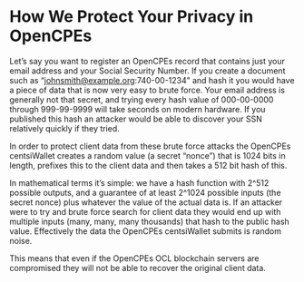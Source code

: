 # How We Protect Your Privacy in OpenCPEs

Let’s say you want to register an OpenCPEs record that contains just your email address and your Social Security Number. If you create a document such as “johnsmith@example.org:740-00-1234” and hash it you would have a piece of data that is now very easy to brute force. Your email address is generally not that secret, and trying every hash value of 000-00-0000 through 999-99-9999 will take seconds on modern hardware. If you published this hash an attacker would be able to discover your SSN relatively quickly if they tried.

In order to protect client data from these brute force attacks the OpenCPEs centsiWallet creates a random value (a secret “nonce”) that is 1024 bits in length, prefixes this to the client data and then takes a 512 bit hash of this.

In mathematical terms it’s simple: we have a hash function with 2^512 possible outputs, and a guarantee of at least 2^1024 possible inputs (the secret nonce) plus whatever the value of the actual data is. If an attacker were to try and brute force search for client data they would end up with multiple inputs (many, many, many thousands) that hash to the public hash value. Effectively the data the OpenCPEs centsiWallet submits is random noise.

This means that even if the OpenCPEs OCL blockchain servers are compromised they will not be able to recover the original client data.
